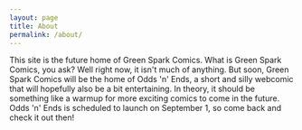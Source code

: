 ```yaml
---
layout: page
title: About
permalink: /about/
---
```


This site is the future home of Green Spark Comics. What is Green Spark Comics, you ask? Well right now, it isn't much of anything. But soon, Green Spark Comics will be the home of Odds 'n' Ends, a short and silly webcomic that will hopefully also be a bit entertaining. In theory, it should be something like a warmup for more exciting comics to come in the future. Odds 'n' Ends is scheduled to launch on September 1, so come back and check it out then!

<!--
This is the base Jekyll theme. You can find out more info about customizing your Jekyll theme, as well as basic Jekyll usage documentation at [jekyllrb.com](http://jekyllrb.com/)

You can find the source code for the Jekyll new theme at:
{% include icon-github.html username="jglovier" %} /
[jekyll-new](https://github.com/jglovier/jekyll-new)

You can find the source code for Jekyll at
{% include icon-github.html username="jekyll" %} /
[jekyll](https://github.com/jekyll/jekyll)
-->
